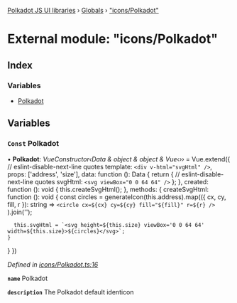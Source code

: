 [Polkadot JS UI libraries](../README.md) › [Globals](../globals.md) › ["icons/Polkadot"](_icons_polkadot_.md)

# External module: "icons/Polkadot"

## Index

### Variables

* [Polkadot](_icons_polkadot_.md#const-polkadot)

## Variables

### `Const` Polkadot

• **Polkadot**: *VueConstructor‹Data & object & object & Vue‹››* =  Vue.extend({
  // eslint-disable-next-line quotes
  template: `<div v-html="svgHtml" />`,
  props: ['address', 'size'],
  data: function (): Data {
    return {
      // eslint-disable-next-line quotes
      svgHtml: `<svg viewBox="0 0 64 64" />`
    };
  },
  created: function (): void {
    this.createSvgHtml();
  },
  methods: {
    createSvgHtml: function (): void {
      const circles = generateIcon(this.address).map(({ cx, cy, fill, r }): string =>
        `<circle cx=${cx} cy=${cy} fill="${fill}" r=${r} />`
      ).join('');

      this.svgHtml = `<svg height=${this.size} viewBox='0 0 64 64' width=${this.size}>${circles}</svg>`;
    }
  }
})

*Defined in [icons/Polkadot.ts:16](https://github.com/polkadot-js/ui/blob/dee9cdb3/packages/vue-identicon/src/icons/Polkadot.ts#L16)*

**`name`** Polkadot

**`description`** The Polkadot default identicon
